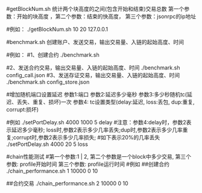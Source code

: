 #getBlockNum.sh 统计两个块高度的之间(包含开始和结束)交易总数 第一个参数：开始的块高度 ，第二个参数：结束的快高度， 第三个参数：jsonrpc的ip地址

#例如：
    ./getBlockNum.sh 10 20 127.0.0.1


#benchmark.sh 创建账户、发送交易，输出交易量、入链的起始高度、时间

#例如：
#1、创建合约
    ./benchmark.sh

#2、发送合约交易，输出交易量、入链的起始高度、时间
    ./benchmark.sh config_call.json
#3、发送存证交易，输出交易量、入链的起始高度、时间
    ./benchmark.sh config_store.json

#增加随机端口设置延迟 参数1:端口  参数2:延迟多少毫秒 参数3:多少秒随机tc(延迟、丢失、重复、损坏)一次 参数4: tc设置类型(delay:延迟, loss:丢包, dup:重复, corrupt:损坏)

#例如
    ./setPortDelay.sh 4000 1000 5 delay
#注意：参数4:delay时，参数2表示延迟多少毫秒; loss时,参数2表示多少几率丢失;dup时,参数2表示多少几率重复;corrupt时,参数2表示多少几率损失;
#如下表示20%的几率丢失
    ./setPortDelay.sh 4000 20 5 loss




#chain性能测试
#第一个参数:1 | 2, 第二个参数是一个block中多少交易, 第三个参数: profile开始时间   第三个参数: profile运行时间
#例如
##创建合约
./chain_performance.sh 1 10000 0 10

##合约交易
./chain_performance.sh 2 10000 0 10
